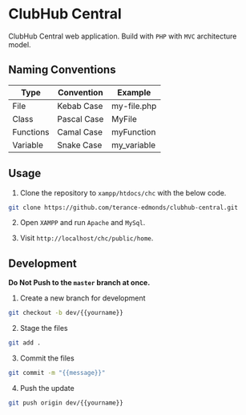 # ClubHub Central

ClubHub Central web application. Build with `PHP` with `MVC` architecture model.

## Naming Conventions

| Type     	| Convention  	| Example     	|
|----------	|-------------	|-------------	|
| File     	| Kebab Case  	| my-file.php 	|
| Class    	| Pascal Case 	| MyFile      	|
| Functions | Camal Case 	| myFunction    |
| Variable 	| Snake Case  	| my_variable 	|

## Usage

1. Clone the repository to `xampp/htdocs/chc` with the below code.
```bash
git clone https://github.com/terance-edmonds/clubhub-central.git
```
2. Open `XAMPP` and run `Apache` and `MySql`.

3. Visit `http://localhost/chc/public/home`.

## Development

**Do Not Push to the `master` branch at once.**

1. Create a new branch for development

```bash
git checkout -b dev/{{yourname}}
```

2. Stage the files

```bash
git add .
```

3. Commit the files

```bash
git commit -m "{{message}}"
```

4. Push the update

```bash
git push origin dev/{{yourname}}
```